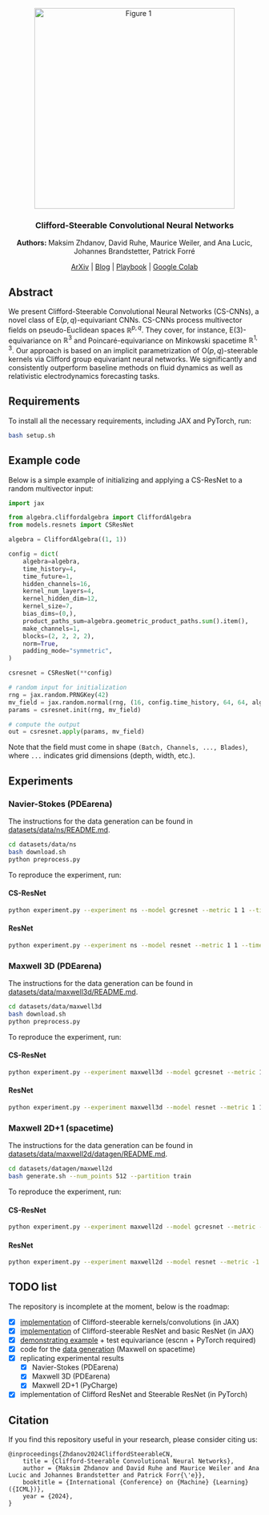 <div align="center">

<p align="center">
  <a href="https://arxiv.org/abs/2402.14730"><img src="./figures/main_fig.png?raw=True" alt="Figure 1" width="400px"></a>
</p>

<h3>Clifford-Steerable Convolutional Neural Networks</h3>

<b> Authors: </b>Maksim Zhdanov, David Ruhe, Maurice Weiler, and Ana Lucic, Johannes Brandstetter, Patrick Forré 

[ArXiv](https://arxiv.org/abs/2402.14730) | [Blog](https://maxxxzdn.github.io/blog/cscnns.html) | [Playbook](playbook.ipynb) | [Google Colab](https://colab.research.google.com/drive/1M196l6XWi56WJRCVJjd-VCWqzrtsboN2?usp=sharing)

</div>

## Abstract

We present Clifford-Steerable Convolutional Neural Networks (CS-CNNs), a novel class of $\mathrm{E}(p, q)$-equivariant CNNs. CS-CNNs process multivector fields on pseudo-Euclidean spaces $\mathbb{R}^{p,q}$. They cover, for instance, $\mathrm{E}(3)$-equivariance on $\mathbb{R}^3$ and Poincaré-equivariance on Minkowski spacetime $\mathbb{R}^{1,3}$. Our approach is based on an implicit parametrization of $\mathrm{O}(p,q)$-steerable kernels via Clifford group equivariant neural networks. We significantly and consistently outperform baseline methods on fluid dynamics as well as relativistic electrodynamics forecasting tasks.


## Requirements

To install all the necessary requirements, including JAX and PyTorch, run:
```sh
bash setup.sh
```

## Example code
Below is a simple example of initializing and applying a CS-ResNet to a random multivector input:
```python
import jax

from algebra.cliffordalgebra import CliffordAlgebra
from models.resnets import CSResNet

algebra = CliffordAlgebra((1, 1))

config = dict(
    algebra=algebra,
    time_history=4,
    time_future=1,
    hidden_channels=16,
    kernel_num_layers=4,
    kernel_hidden_dim=12,
    kernel_size=7,
    bias_dims=(0,),
    product_paths_sum=algebra.geometric_product_paths.sum().item(),
    make_channels=1,
    blocks=(2, 2, 2, 2),
    norm=True,
    padding_mode="symmetric",
)

csresnet = CSResNet(**config)

# random input for initialization
rng = jax.random.PRNGKey(42)
mv_field = jax.random.normal(rng, (16, config.time_history, 64, 64, algebra.n_blades))
params = csresnet.init(rng, mv_field)

# compute the output
out = csresnet.apply(params, mv_field)
```
Note that the field must come in shape `(Batch, Channels, ..., Blades)`, where `...` indicates grid dimensions (depth, width, etc.).

## Experiments

### Navier-Stokes (PDEarena)
The instructions for the data generation can be found in [datasets/data/ns/README.md](datasets/data/ns/README.md). 
```bash
cd datasets/data/ns
bash download.sh
python preprocess.py
```

To reproduce the experiment, run:

#### CS-ResNet
```bash
python experiment.py --experiment ns --model gcresnet --metric 1 1 --time_history 4 --time_future 1 --num_data 64 --batch_size 8 --norm 1 --hidden_channels 48
```

#### ResNet
```bash
python experiment.py --experiment ns --model resnet --metric 1 1 --time_history 4 --time_future 1 --num_data 64 --batch_size 8 --norm 1 --hidden_channels 96
```

### Maxwell 3D (PDEarena)
The instructions for the data generation can be found in [datasets/data/maxwell3d/README.md](datasets/data/maxwell3d/README.md). 
```bash
cd datasets/data/maxwell3d
bash download.sh
python preprocess.py
```

To reproduce the experiment, run:

#### CS-ResNet
```bash
python experiment.py --experiment maxwell3d --model gcresnet --metric 1 1 1 --time_history 4 --time_future 1 --num_data 64 --batch_size 2 --norm 1 --hidden_channels 12 --scheduler cosine
```

#### ResNet
```bash
python experiment.py --experiment maxwell3d --model resnet --metric 1 1 1 --time_history 4 --time_future 1 --num_data 64 --batch_size 2 --norm 1 --hidden_channels 12 --scheduler cosine
```

### Maxwell 2D+1 (spacetime)
The instructions for the data generation can be found in [datasets/data/maxwell2d/datagen/README.md](datasets/data/maxwell2d/datagen/README.md). 
```bash
cd datasets/datagen/maxwell2d
bash generate.sh --num_points 512 --partition train
```

To reproduce the experiment, run:

#### CS-ResNet
```bash
python experiment.py --experiment maxwell2d --model gcresnet --metric -1 1 1 --time_history 32 --time_future 32 --num_data 512 --batch_size 16 --norm 0 --hidden_channels 12
```
#### ResNet
```bash
python experiment.py --experiment maxwell2d --model resnet --metric -1 1 1 --time_history 32 --time_future 32 --num_data 512 --batch_size 16 --norm 0 --hidden_channels 13
```

## TODO list
The repository is incomplete at the moment, below is the roadmap:

- [x] [implementation](modules) of Clifford-steerable kernels/convolutions (in JAX)
- [x] [implementation](models) of Clifford-steerable ResNet and basic ResNet (in JAX)
- [x] [demonstrating example](playbook.ipynb) + test equivariance (escnn + PyTorch required)
- [x] code for the [data generation](datasets/datagen/maxwell2d/README.md) (Maxwell on spacetime)
- [x] replicating experimental results
  - [x] Navier-Stokes (PDEarena)
  - [x] Maxwell 3D (PDEarena)
  - [x] Maxwell 2D+1 (PyCharge)
- [x] implementation of Clifford ResNet and Steerable ResNet (in PyTorch)

## Citation

If you find this repository useful in your research, please consider citing us:

```
@inproceedings{Zhdanov2024CliffordSteerableCN,
    title = {Clifford-Steerable Convolutional Neural Networks},
    author = {Maksim Zhdanov and David Ruhe and Maurice Weiler and Ana Lucic and Johannes Brandstetter and Patrick Forr{\'e}},
    booktitle = {International {Conference} on {Machine} {Learning} ({ICML})},
    year = {2024},
}
```
